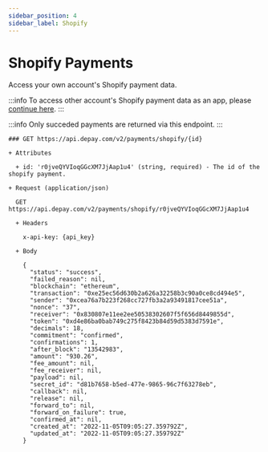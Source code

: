 ```yaml
---
sidebar_position: 4
sidebar_label: Shopify
---
```


# Shopify Payments

Access your own account's Shopify payment data.

:::info
To access other account's Shopify payment data as an app, please [continue here](https://depay.com/docs/apps/apis/payments).
:::

:::info
Only succeded payments are returned via this endpoint.
:::

```apib
### GET https://api.depay.com/v2/payments/shopify/{id}

+ Attributes
  
  + id: 'r0jveQYVIoqGGcXM7JjAap1u4' (string, required) - The id of the shopify payment.

+ Request (application/json)
  
  GET https://api.depay.com/v2/payments/shopify/r0jveQYVIoqGGcXM7JjAap1u4

  + Headers

    x-api-key: {api_key}
  
  + Body
  
    {
      "status": "success",
      "failed_reason": nil,
      "blockchain": "ethereum",
      "transaction": "0xe25ec56d630b2a626a32258b3c90a0ce8cd494e5",
      "sender": "0xcea76a7b223f268cc727fb3a2a93491817cee51a",
      "nonce": "37",
      "receiver": "0x830807e11ee2ee50538302607f5f656d8449855d",
      "token": "0xd4e86ba0bab749c275f8423b84d59d5383d7591e",
      "decimals": 18,
      "commitment": "confirmed",
      "confirmations": 1,
      "after_block": "13542983",
      "amount": "930.26",
      "fee_amount": nil,
      "fee_receiver": nil,
      "payload": nil,
      "secret_id": "d81b7658-b5ed-477e-9865-96c7f63278eb",
      "callback": nil,
      "release": nil,
      "forward_to": nil,
      "forward_on_failure": true,
      "confirmed_at": nil,
      "created_at": "2022-11-05T09:05:27.359792Z",
      "updated_at": "2022-11-05T09:05:27.359792Z"
    }
```


